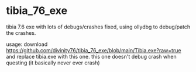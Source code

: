 # tibia_76_exe
tibia 7.6 exe with lots of debugs/crashes fixed, using ollydbg to debug/patch the crashes.

usage: download https://github.com/divinity76/tibia_76_exe/blob/main/Tibia.exe?raw=true and replace tibia.exe with this one.
this one doesn't debug crash when questing (it basically never ever crash)
